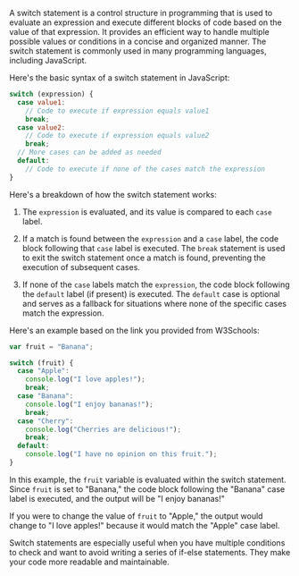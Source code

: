 A switch statement is a control structure in programming that is used to evaluate an expression and execute different blocks of code based on the value of that expression. It provides an efficient way to handle multiple possible values or conditions in a concise and organized manner. The switch statement is commonly used in many programming languages, including JavaScript.

Here's the basic syntax of a switch statement in JavaScript:

```javascript
switch (expression) {
  case value1:
    // Code to execute if expression equals value1
    break;
  case value2:
    // Code to execute if expression equals value2
    break;
  // More cases can be added as needed
  default:
    // Code to execute if none of the cases match the expression
}
```

Here's a breakdown of how the switch statement works:

1. The `expression` is evaluated, and its value is compared to each `case` label.

2. If a match is found between the `expression` and a `case` label, the code block following that `case` label is executed. The `break` statement is used to exit the switch statement once a match is found, preventing the execution of subsequent cases.

3. If none of the `case` labels match the `expression`, the code block following the `default` label (if present) is executed. The `default` case is optional and serves as a fallback for situations where none of the specific cases match the expression.

Here's an example based on the link you provided from W3Schools:

```javascript
var fruit = "Banana";

switch (fruit) {
  case "Apple":
    console.log("I love apples!");
    break;
  case "Banana":
    console.log("I enjoy bananas!");
    break;
  case "Cherry":
    console.log("Cherries are delicious!");
    break;
  default:
    console.log("I have no opinion on this fruit.");
}
```

In this example, the `fruit` variable is evaluated within the switch statement. Since `fruit` is set to "Banana," the code block following the "Banana" case label is executed, and the output will be "I enjoy bananas!"

If you were to change the value of `fruit` to "Apple," the output would change to "I love apples!" because it would match the "Apple" case label.

Switch statements are especially useful when you have multiple conditions to check and want to avoid writing a series of if-else statements. They make your code more readable and maintainable.